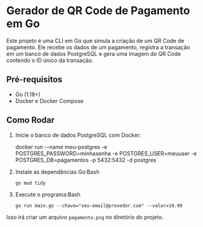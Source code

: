 # Gerador de QR Code de Pagamento em Go

Este projeto é uma CLI em Go que simula a criação de um QR Code de pagamento. Ele recebe os dados de um pagamento, registra a transação em um banco de dados PostgreSQL e gera uma imagem de QR Code contendo o ID único da transação.

## Pré-requisitos
- Go (1.18+)
- Docker e Docker Compose

## Como Rodar
1. Inicie o banco de dados PostgreSQL com Docker:

   docker run --name meu-postgres -e POSTGRES_PASSWORD=minhasenha -e POSTGRES_USER=meuuser -e POSTGRES_DB=pagamentos -p 5432:5432 -d postgres`

1. Instale as dependências Go:Bash
    
    `go mod tidy`
    
2. Execute o programa:Bash
    
    `go run main.go --chave="seu-email@provedor.com" --valor=19.99`
    

Isso irá criar um arquivo `pagamento.png` no diretório do projeto.
